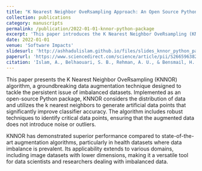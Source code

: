 ```yaml
---
title: "K Nearest Neighbor OveRsampling Approach: An Open Source Python Package for Data Augmentation"
collection: publications
category: manuscripts
permalink: /publication/2022-01-01-knnor-python-package
excerpt: 'This paper introduces the K Nearest Neighbor OveRsampling (KNNOR) algorithm, a novel data augmentation technique implemented as an open-source Python package. The algorithm addresses the challenges of imbalanced datasets by generating artificial data points that enhance classifier accuracy without adding noise.'
date: 2022-01-01
venue: 'Software Impacts'
slidesurl: 'http://ashhadulislam.github.io/files/slides_knnor_python_package.pdf'
paperurl: 'https://www.sciencedirect.com/science/article/pii/S2665963822000288'
citation: 'Islam, A., Belhaouari, S. B., Rehman, A. U., & Bensmail, H. (2022). &quot;K Nearest Neighbor OveRsampling Approach: An Open Source Python Package for Data Augmentation.&quot; <i>Software Impacts</i>, 12, 100272. https://doi.org/10.1016/j.simpa.2022.100272'
---
```


This paper presents the K Nearest Neighbor OveRsampling (KNNOR) algorithm, a groundbreaking data augmentation technique designed to tackle the persistent issue of imbalanced datasets. Implemented as an open-source Python package, KNNOR considers the distribution of data and utilizes the k nearest neighbors to generate artificial data points that significantly improve classifier accuracy. The algorithm includes robust techniques to identify critical data points, ensuring that the augmented data does not introduce noise or outliers.

KNNOR has demonstrated superior performance compared to state-of-the-art augmentation algorithms, particularly in health datasets where data imbalance is prevalent. Its applicability extends to various domains, including image datasets with lower dimensions, making it a versatile tool for data scientists and researchers dealing with imbalanced data.
